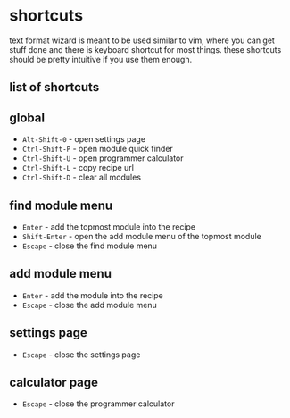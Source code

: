 # shortcuts

text format wizard is meant to be used similar to vim, where you can get stuff done and there is keyboard shortcut for most things. these shortcuts should be pretty intuitive if you use them enough.

## list of shortcuts

## global

- `Alt-Shift-0` - open settings page
- `Ctrl-Shift-P` - open module quick finder
- `Ctrl-Shift-U` - open programmer calculator
- `Ctrl-Shift-L` - copy recipe url
- `Ctrl-Shift-D` - clear all modules

## find module menu

- `Enter` - add the topmost module into the recipe
- `Shift-Enter` - open the add module menu of the topmost module
- `Escape` - close the find module menu

## add module menu

- `Enter` - add the module into the recipe
- `Escape` - close the add module menu

## settings page

- `Escape` - close the settings page

## calculator page

- `Escape` - close the programmer calculator
